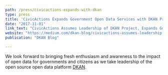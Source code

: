 ```yaml
---
path: /press/civicactions-expands-with-dkan
type: press
title: 'CivicActions Expands Government Open Data Services with DKAN Project'
date: "2017-11-01"
link_text: "CivicActions Assumes Leadership of DKAN Project, Expands Government Open Data Services"
website: "https://medium.com/dkan-blog/civicactions-assumes-leadership-of-dkan-project-expands-government-open-data-services-b2e28525ead6"
publication: "DKAN Blog"

---
```


We look forward to bringing fresh enthusiasm and awareness to the impact of open data for governments and citizens as we take leadership of the open source open data platform [DKAN](https://getdkan.org/).
